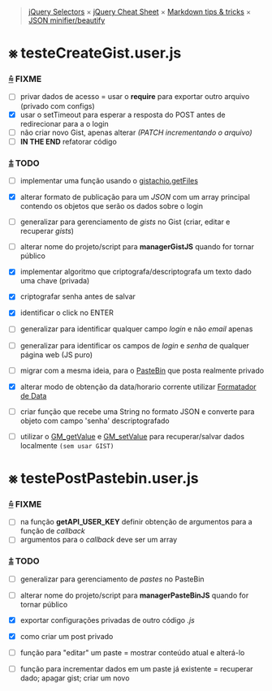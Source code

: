 > [jQuery Selectors](https://www.w3.org/TR/CSS2/selector.html#matching-attrs) ×
> [jQuery Cheat Sheet](https://oscarotero.com/jquery/) ×
> [Markdown tips & tricks](https://daringfireball.net/projects/markdown/syntax) ×
> [JSON minifier/beautify](http://codebeautify.org/jsonviewer)


⨳ testeCreateGist.user.js
==========================

### [⩯][CREATEGIST] FIXME
- [ ]	privar dados de acesso = usar o **require** para exportar outro arquivo (privado com configs)
- [x]	usar o setTimeout para esperar a resposta do POST antes de redirecionar para a o login <!-- http://stackoverflow.com/questions/5100726/js-jquery-form-submit-delay -->
- [ ]	não criar novo Gist, apenas alterar _(PATCH incrementando o arquivo)_
- [ ]	__IN THE END__ refatorar código

### [⩲][CREATEGIST] TODO
- [ ]	implementar uma função usando o [gistachio.getFiles](https://github.com/stuartpb/gistachio#gistachiogetfilesgistid-opts-callback)
- [x]	alterar formato de publicação para um _JSON_ com um array principal contendo os objetos que serão os dados sobre o login
- [ ]	generalizar para gerenciamento de _gists_ no Gist (criar, editar e recuperar _gists_)
- [ ]	alterar nome do projeto/script para **managerGistJS** quando for tornar público
- [x]	implementar algoritmo que criptografa/descriptografa um texto dado uma chave (privada)
- [x]	criptografar senha antes de salvar
- [x]	identificar o click no ENTER
- [ ]	generalizar para identificar qualquer campo _login_ e não _email_ apenas
- [ ]	generalizar para identificar os campos de _login_ e _senha_ de qualquer página web (JS puro)
- [ ]	migrar com a mesma ideia, para o [PasteBin](http://pastebin.com/api) que posta realmente privado
- [x]	alterar modo de obtenção da data/horario corrente utilizar [Formatador de Data](http://jsfromhell.com/geral/date-format)
- [ ]	criar função que recebe uma String no formato JSON e converte para objeto com campo 'senha' descriptografado
- [ ]	utilizar o [GM_getValue](https://wiki.greasespot.net/GM_getValue) e [GM_setValue](https://wiki.greasespot.net/GM_setValue) para recuperar/salvar dados localmente ```(sem usar GIST)```


⨳ testePostPastebin.user.js
============================

### [⩯][POSTPASTEBIN] FIXME
- [ ]	na função **getAPI_USER_KEY** definir obtenção de argumentos para a função de _callback_
- [ ]	argumentos para o _callback_ deve ser um array

### [⩲][POSTPASTEBIN] TODO
- [ ]	generalizar para gerenciamento de _pastes_ no PasteBin
- [ ]	alterar nome do projeto/script para **managerPasteBinJS** quando for tornar público
- [x]	exportar configurações privadas de outro código _.js_
- [x]	como criar um post privado
- [ ]	função para "editar" um paste = mostrar conteúdo atual e alterá-lo
- [ ]	função para incrementar dados em um paste já existente = recuperar dado; apagar gist; criar um novo





[CREATEGIST]: https://raw.githubusercontent.com/micalevisk/GM_scripts/master/testeCreateGist/issues.log.md "issues testeCreateGist"
[POSTPASTEBIN]: https://raw.githubusercontent.com/micalevisk/GM_scripts/master/testePostPastebin/issues.log.md "issues testePostPastebin"

<!-- https://www.branah.com/braille-translator -->
